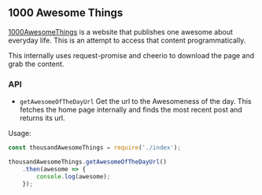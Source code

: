 ## 1000 Awesome Things 
[1000AwesomeThings](https://1000awesomethings.com) is a website that publishes one awesome about everyday life.
This is an attempt to access that content programmatically.

This internally uses request-promise and cheerio to download the page and grab the content. 

### API

- `getAwesomeOfTheDayUrl`
    Get the url to the Awesomeness of the day. This fetches the home page internally and finds the most recent post and returns its url.

Usage:

```js
const thousandAwesomeThings = require('./index');

thousandAwesomeThings.getAwesomeOfTheDayUrl()
    .then(awesome => {
        console.log(awesome);
    });

```